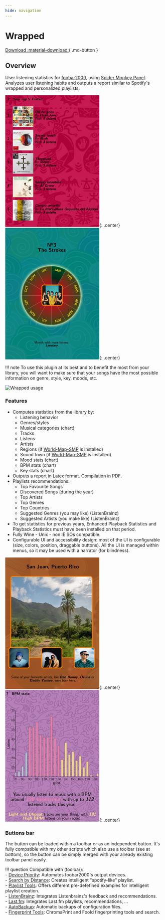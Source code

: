 ```yaml
---
hide: navigation
---
```


# Wrapped

[Download :material-download:](https://github.com/regorxxx/Wrapped-SMP){ .md-button }

## Overview

User listening statistics for [foobar2000](https://www.foobar2000.org), using [Spider Monkey Panel](https://theqwertiest.github.io/foo_spider_monkey_panel). Analyzes user listening habits and outputs a report similar to Spotify's wrapped and personalized playlists.

![Wrapped UI](../images/wp_1.jpg){: .center} ![Wrapped UI](../images/wp_2.jpg){: .center}

!!! note
	To use this plugin at its best and to benefit the most from your library, you will want to 
	make sure that your songs have the most possible information on genre, style, key, moods, etc.

![Wrapped usage](../images/wp.gif)

### Features
- Computes statistics from the library by:
	* Listening behavior
	* Genres/styles
	* Musical categories (chart)
	* Tracks
	* Listens
	* Artists
	* Regions (if [World-Map-SMP](../../scripts/world-map-smp) is installed)
	* Sound town (if [World-Map-SMP](../../scripts/world-map-smp) is installed)
	* Mood stats (chart)
	* BPM stats (chart)
	* Key stats (chart)
- Outputs a report in Latex format. Compilation in PDF.
- Playlists recommendations: 
	* Top Favourite Songs
	* Discovered Songs (during the year)
	* Top Artists
	* Top Genres
	* Top Countries
	* Suggested Genres (you may like) (ListenBrainz)
	* Suggested Artists (you make like) (ListenBrainz)
- To get statistics for previous years, Enhanced Playback Statistics and Playback Statistics must have been installed on that period.
- Fully Wine - Unix - non IE SOs compatible.
- Configurable UI and accessibility design: most of the UI is configurable (size, colors, position, draggable buttons).
 All the UI is managed within menus, so it may be used with a narrator (for blindness).

![Wrapped UI](../images/wp_3.jpg){: .center} ![Wrapped UI](../images/wp_4.jpg){: .center}

### Buttons bar
The button can be loaded within a toolbar or as an independent button. 
It's fully compatible with my other scripts which also use a toolbar (see at bottom), 
so the button can be simply merged with your already existing toolbar panel easily.

!!! question
	Compatible with (toolbar):  
    - [Device Priority](../../scripts/device-priority-smp): Automates foobar2000's output devices.  
    - [Search by Distance](../../scripts/search-by-distance-smp): Creates intelligent "spotify-like"
	playlist.  
    - [Playlist Tools](../../scripts/playlist-tools-smp): Offers different pre-defefined examples for 
	intelligent playlist creation.  
	- [ListenBrainz](../../scripts/listenbrainz-smp): Integrates Listenbrainz's feedback and recommendations.  
	- [Last.fm](../../scripts/lastfm-smp): Integrates Last.fm playlists, recommendations, ...  
	- [AutoBackup](../../scripts/autobackup-smp): Automatic backups of configuration files.  
	- [Fingerprint Tools](../../scripts/fingerprint-tools-smp): ChromaPrint and FooId fingerprinting tools and search.  